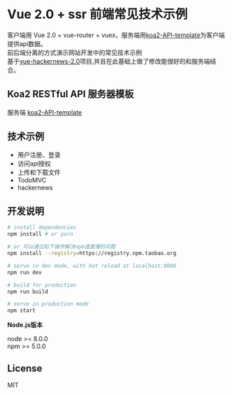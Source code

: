 # Vue 2.0 + ssr 前端常见技术示例
客户端用 Vue 2.0 + vue-router + vuex，服务端用[koa2-API-template](https://github.com/yzijun/koa2-API-template)为客户端提供api数据。  
前后端分离的方式演示网站开发中的常见技术示例  
基于[vue-hackernews-2.0](https://github.com/vuejs/vue-hackernews-2.0)项目,并且在此基础上做了修改能很好的和服务端结合。

## Koa2 RESTful API 服务器模板
服务端 [koa2-API-template](https://github.com/yzijun/koa2-API-template)  

## 技术示例
- 用户注册、登录
- 访问api授权
- 上传和下载文件
- TodoMVC
- hackernews

## 开发说明

``` bash
# install dependencies
npm install # or yarn

# or 可以通过如下操作解决npm速度慢的问题
npm install --registry=https://registry.npm.taobao.org

# serve in dev mode, with hot reload at localhost:8080
npm run dev

# build for production
npm run build

# serve in production mode
npm start
```

**Node.js版本**

node >= 8.0.0  
npm >= 5.0.0

## License

MIT
